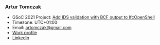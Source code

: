 ### Artur Tomczak

-   GSoC 2021 Project: [Add IDS validation with BCF output to
    IfcOpenShell](Google_Summer_of_Code/2021 "wikilink")
-   Timezone: UTC+01:00
-   Email: artomczak@gmail.com
-   [Work profile](https://www.ntnu.edu/employees/artur.b.tomczak)
-   [Linkedin](https://www.linkedin.com/in/artur-tomczak-5b66444b/)